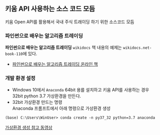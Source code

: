 ## 키움 API 사용하는 소스 코드 모듬

키움 Open API를 활용해서 국내 주식 트래이딩 하기 위한 소스코드 모듬

### 파인썬으로 배우는 알고리즘 트레이딩

**파인썬으로 배우는 알고리즘 트레이딩** `wikidocs` 책 내용의 예제는 `wikidocs.net-book-110`에 있다.
- [파인썬으로 배우는 알고리즘 트레이딩 온라인 책](https://wikidocs.net/book/110)

### 개발 환경 설정
- Windows 10에서 `Anaconda` 64bit 용를 설치하고 키움 API를 사용하는 경우 32bit python 3.7 가상환경을 만든다.
- 32bit 가상환경 만드는 명령  
Anaconda 프롬프트에서 아래 명령으로 가상환경 생성
```
(base) C:\Users\WinUser> conda create -n py37_32 python=3.7 anaconda
```
[가상환경 생성 참고 동영상](https://youtu.be/iJEMpCPIMBc)
